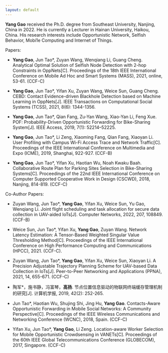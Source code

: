```yaml
---
layout: default
---
```


**Yang Gao** received the Ph.D. degree from Southeast University, Nanjing, China in 2022.
He is currently a Lecturer in Hainan University, Haikou, China.
His research interests include Opportunistic Network, Selfish Behavior, Mobi1e Computing and Internet of Things.

Papers:

- **Yang Gao**, Jun Tao*, Zuyan Wang, Wenqiang Li, Guang Cheng.
Analytical Optimal Solution of Selfish Node Detection with 2-hop Constraints in OppNets[C]. 
Proceedings of the 18th IEEE International Conference on Mobile Ad Hoc and Smart Systems (MASS), 2021, online, 53-61. (CCF-C)

- **Yang Gao**, Jun Tao*, Yifan Xu, Zuyan Wang, Weice Sun, Guang Cheng. 
CEBD: Contact Evidence-driven Blackhole Detection based on Machine Learning in OppNets[J]. 
IEEE Transactions on Computational Social Systems (TCSS), 2021, 8(6): 1344-1356.

- **Yang Gao**, Jun Tao*, Qian Fang, Zu-Yan Wang, Xiao-Yan Li, Feng Xue. 
POF: Probability-Driven Opportunistic Forwarding for Bike-Sharing System[J]. 
IEEE Access, 2019, 7(1): 52214–52225.

- **Yang Gao**, Jun Tao*, Li Zeng, Xiaoming Fang, Qian Fang, Xiaoyan Li.
User Profiling with Campus Wi-Fi Access Trace and Network Traffic[C].
Proceedings of the IEEE International Conference on Multimedia and Expo (ICME), 2019, Shanghai, 922-927. (CCF-B)

- **Yang Gao**, Jun Tao*, Yifan Xu, Haotian Wu, Noah Kwaku Baah.
Collaborative Route Plan for Parking Sites Selection in Bike-Sharing Systems[C]. 
Proceedings of the 22nd IEEE International Conference on Computer Supported Cooperative Work in Design (CSCWD), 2018, Nanjing, 814-819. (CCF-C)

Co-Author Papers:
- Zuyan Wang, Jun Tao*, **Yang Gao**, Yifan Xu, Weice Sun, Yu Gao, Wenqiang Li.
Joint flight scheduling and task allocation for secure data collection in UAV-aided IoTs[J].
Computer Networks, 2022, 207, 108849. (CCF-B)

- Weice Sun, Jun Tao*, Yifan Xu, **Yang Gao**, Zuyan Wang. 
Network Latency Estimation: A Tensor-Based Weighted Singular Value Thresholding Method[C].
Proceedings of the IEEE International Conference on High Performance Computing and Communications (HPCC), 2021. (CCF-C).

- Zuyan Wang, Jun Tao*, **Yang Gao**, Yifan Xu, Weice Sun, Xiaoyan Li.
A Precision Adjustable Trajectory Planning Scheme for UAV-based Data Collection in IoTs[J].
Peer-to-Peer Networking and Applications (PPNA), 2021, 14, 655-671. (CCF-C)

- 陶军*，施书静，冯富琴，**高扬**. 节点位置信息驱动的物联网终端缓存管理机制的研究[J].
计算机学报, 2019, 42(2): 252-265.

- Jun Tao*, Haotian Wu, Shujing Shi, Jing Hu, **Yang Gao**.
Contacts-Aware Opportunistic Forwarding in Mobile Social Networks: A Community Perspective[C].
Proceedings of the IEEE Wireless Communications and Networking Conference (WCNC), 2018, Spain. (CCF-C)

- Yifan Xu, Jun Tao*, **Yang Gao**, Li Zeng.
Location-aware Worker Selection for Mobile Opportunistic Crowdsensing in VANETs[C]. 
Proceedings of the 60th IEEE Global Telecommunications Conference (GLOBECOM), 2017, Singapore. (CCF-C)

